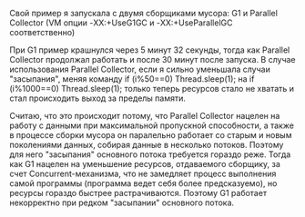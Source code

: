 Свой пример я запускала с двумя сборщиками мусора: 
G1 и Parallel Collector 
(VM опции -XX:+UseG1GC и -XX:+UseParallelGC соответственно)

При G1 пример крашнулся через 5 минут 32 секунды, тогда как Parallel Collector 
продолжал работать и после 30 минут после запуска.
В случае использования Parallel Collector, если я сильно уменьшала случаи "засыпания", 
меняя команду   if (i%50==0)   Thread.sleep(1);
на              if (i%1000==0)   Thread.sleep(1);
  только теперь ресурсов стало не хватать и стал происходить выход за пределы памяти.
  
  Считаю, что это происходит потому, что Parallel Collector нацелен на работу
  с данными при максимальной пропускной способности, а также в процессе сборки мусора
  он паралельно работает со старым и новым поколениями данных, собирая данные в
  несколько потоков. Поэтому для него "засыпания" основного потока требуется гораздо
  реже.
  Тогда как G1 нацелен на уменьшение ресурсов, отдаваемого сборщику, за счет 
  Concurrent-механизма, что не замедляет процесс выполнения самой программы 
  (программа ведет себя более предсказуемо), но ресурсы гораздо быстрее растрачиваются.
  Поэтому G1 работает некорректно при редком "засыпании" основного потока.
   
  
   
  
          
